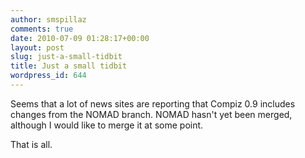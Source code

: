 ```yaml
---
author: smspillaz
comments: true
date: 2010-07-09 01:28:17+00:00
layout: post
slug: just-a-small-tidbit
title: Just a small tidbit
wordpress_id: 644
---
```


Seems that a lot of news sites are reporting that Compiz 0.9 includes changes from the NOMAD branch. NOMAD hasn't yet been merged, although I would like to merge it at some point.

That is all.

